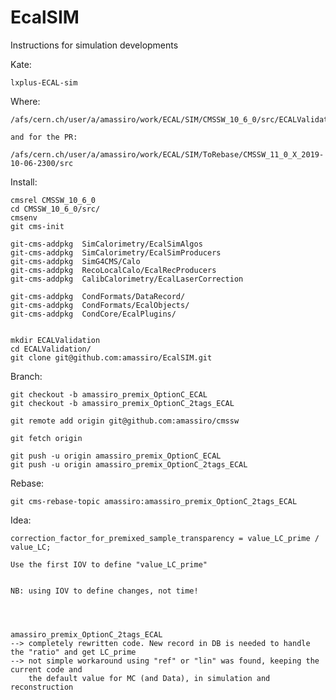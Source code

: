 # EcalSIM
Instructions for simulation developments

Kate:

    lxplus-ECAL-sim

Where:

    /afs/cern.ch/user/a/amassiro/work/ECAL/SIM/CMSSW_10_6_0/src/ECALValidation/EcalSIM
    
    and for the PR:
    
    /afs/cern.ch/user/a/amassiro/work/ECAL/SIM/ToRebase/CMSSW_11_0_X_2019-10-06-2300/src
    
    
Install:

    cmsrel CMSSW_10_6_0
    cd CMSSW_10_6_0/src/
    cmsenv
    git cms-init

    git-cms-addpkg  SimCalorimetry/EcalSimAlgos
    git-cms-addpkg  SimCalorimetry/EcalSimProducers
    git-cms-addpkg  SimG4CMS/Calo
    git-cms-addpkg  RecoLocalCalo/EcalRecProducers
    git-cms-addpkg  CalibCalorimetry/EcalLaserCorrection
    
    git-cms-addpkg  CondFormats/DataRecord/
    git-cms-addpkg  CondFormats/EcalObjects/
    git-cms-addpkg  CondCore/EcalPlugins/ 
    
    
    mkdir ECALValidation
    cd ECALValidation/
    git clone git@github.com:amassiro/EcalSIM.git

    
Branch:

    git checkout -b amassiro_premix_OptionC_ECAL
    git checkout -b amassiro_premix_OptionC_2tags_ECAL
    
    git remote add origin git@github.com:amassiro/cmssw
    
    git fetch origin
    
    git push -u origin amassiro_premix_OptionC_ECAL
    git push -u origin amassiro_premix_OptionC_2tags_ECAL


Rebase: 
 
    git cms-rebase-topic amassiro:amassiro_premix_OptionC_2tags_ECAL
    
    
Idea:

    correction_factor_for_premixed_sample_transparency = value_LC_prime / value_LC;

    Use the first IOV to define "value_LC_prime"
    
    
    NB: using IOV to define changes, not time!
    
    
    
    
    amassiro_premix_OptionC_2tags_ECAL
    --> completely rewritten code. New record in DB is needed to handle the "ratio" and get LC_prime 
    --> not simple workaround using "ref" or "lin" was found, keeping the current code and 
        the default value for MC (and Data), in simulation and reconstruction
        
        